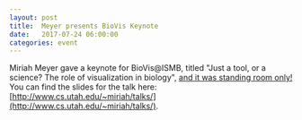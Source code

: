 ```yaml
---
layout: post
title:  Meyer presents BioVis Keynote
date:   2017-07-24 06:00:00
categories: event
---
```


Miriah Meyer gave a keynote for BioVis@ISMB, titled "Just a tool, or a science? The role of visualization in biology", [and it was standing room only!](https://twitter.com/drckitty/status/889825019978801152) You can find the slides for the talk here: [http://www.cs.utah.edu/~miriah/talks/](http://www.cs.utah.edu/~miriah/talks/).
